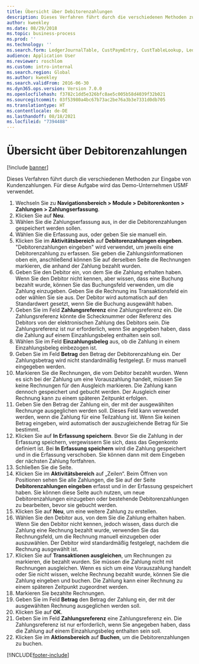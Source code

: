 ```yaml
---
title: Übersicht über Debitorenzahlungen
description: Dieses Verfahren führt durch die verschiedenen Methoden zur Eingabe von Kundenzahlungen.
author: kweekley
ms.date: 08/29/2018
ms.topic: business-process
ms.prod: ''
ms.technology: ''
ms.search.form: LedgerJournalTable, CustPaymEntry, CustTableLookup, LedgerJournalTransCustPaym, CustOpenTrans, BankAccountTableLookUp
audience: Application User
ms.reviewer: roschlom
ms.custom: intro-internal
ms.search.region: Global
ms.author: kweekley
ms.search.validFrom: 2016-06-30
ms.dyn365.ops.version: Version 7.0.0
ms.openlocfilehash: f3782c1dd5e326bfc8ae5c005b58d4039f32b021
ms.sourcegitcommit: 03f53980a4bc67b73ac2be76a3b3e7331d0db705
ms.translationtype: HT
ms.contentlocale: de-DE
ms.lasthandoff: 08/18/2021
ms.locfileid: "7394488"
---
```

# <a name="customer-payment-overview"></a>Übersicht über Debitorenzahlungen

[!include [banner](../../includes/banner.md)]

Dieses Verfahren führt durch die verschiedenen Methoden zur Eingabe von Kundenzahlungen. Für diese Aufgabe wird das Demo-Unternehmen USMF verwendet.

1. Wechseln Sie zu **Navigationsbereich > Module > Debitorenkonten > Zahlungen > Zahlungserfassung**.
2. Klicken Sie auf **Neu**.
3. Wählen Sie die Zahlungserfassung aus, in der die Debitorenzahlungen gespeichert werden sollen.
4. Wählen Sie die Erfassung aus, oder geben Sie sie manuell ein.
5. Klicken Sie im **Aktivitätsbereich** auf **Debitorenzahlungen eingeben**. "Debitorenzahlungen eingeben" wird verwendet, um jeweils eine Debitorenzahlung zu erfassen. Sie geben die Zahlungsinformationen oben ein, anschließend können Sie auf derselben Seite die Rechnungen markieren, die anhand der Zahlung bezahlt wurden.  
6. Geben Sie den Debitor ein, von dem Sie die Zahlung erhalten haben. Wenn Sie den Debitor nicht kennen, aber wissen, dass eine Buchung bezahlt wurde, können Sie das Buchungsfeld verwenden, um die Zahlung einzugeben. Geben Sie die Rechnung ins Transaktionsfeld ein oder wählen Sie sie aus. Der Debitor wird automatisch auf den Standardwert gesetzt, wenn Sie die Buchung ausgewählt haben.
7. Geben Sie im Feld **Zahlungsreferenz** eine Zahlungsreferenz ein. Die Zahlungsreferenz könnte die Schecknummer oder Referenz des Debitors von der elektronischen Zahlung des Debitors sein. Die Zahlungsreferenz ist nur erforderlich, wenn Sie angegeben haben, dass die Zahlung auf einem Einzahlungsbeleg enthalten sein soll.  
8. Wählen Sie im Feld **Einzahlungsbeleg** aus, ob die Zahlung in einem Einzahlungsbeleg einbezogen ist. 
9. Geben Sie im Feld **Betrag** den Betrag der Debitorenzahlung ein. Der Zahlungsbetrag wird nicht standardmäßig festgelegt. Er muss manuell eingegeben werden. 
10. Markieren Sie die Rechnungen, die vom Debitor bezahlt wurden. Wenn es sich bei der Zahlung um eine Vorauszahlung handelt, müssen Sie keine Rechnungen für den Ausgleich markieren. Die Zahlung kann dennoch gespeichert und gebucht werden. Der Ausgleich einer Rechnung kann zu einem späteren Zeitpunkt erfolgen.
11. Geben Sie den Betrag der Zahlung ein, der mit der ausgewählten Rechnunge ausgeglichen werden soll. Dieses Feld kann verwendet werden, wenn die Zahlung für eine Teilzahlung ist. Wenn Sie keinen Betrag eingeben, wird automatisch der auszugleichende Betrag für Sie bestimmt.
12. Klicken Sie auf **In Erfassung speichern**. Bevor Sie die Zahlung in der Erfassung speichern, vergewissern Sie sich, dass das Gegenkonto definiert ist. Bei **In Erfassung speichern** wird die Zahlung gespeichert und in die Erfassung verschoben. Sie können dann mit dem Eingeben der nächsten Zahlung fortfahren.
13. Schließen Sie die Seite.
14. Klicken Sie im **Aktivitätsbereich** auf „Zeilen“. Beim Öffnen von Positionen sehen Sie alle Zahlungen, die Sie auf der Seite **Debitorenzahlungen eingeben** erfasst und in der Erfassung gespeichert haben. Sie können diese Seite auch nutzen, um neue Debitorenzahlungen einzugeben oder bestehende Debitorenzahlungen zu bearbeiten, bevor sie gebucht werden.
15. Klicken Sie auf **Neu**, um eine weitere Zahlung zu erstellen. 
16. Wählen Sie den Debitor aus, von dem Sie die Zahlung erhalten haben. Wenn Sie den Debitor nicht kennen, jedoch wissen, dass durch die Zahlung eine Rechnung bezahlt wurde, verwenden Sie das Rechnungsfeld, um die Rechnung manuell einzugeben oder auszuwählen. Der Debitor wird standardmäßig festgelegt, nachdem die Rechnung ausgewählt ist.  
17. Klicken Sie auf **Transaktionen ausgleichen**, um Rechnungen zu markieren, die bezahlt wurden. Sie müssen die Zahlung nicht mit Rechnungen ausgleichen. Wenn es sich um eine Vorauszahlung handelt oder Sie nicht wissen, welche Rechnung bezahlt wurde, können Sie die Zahlung eingeben und buchen. Die Zahlung kann einer Rechnung zu einem späteren Zeitpunkt zugeordnet werden.  
18. Markieren Sie bezahlte Rechnungen. 
19. Geben Sie im Feld **Betrag** den Betrag der Zahlung ein, der mit der ausgewählten Rechnung ausgeglichen werden soll.
20. Klicken Sie auf **OK**.
21. Geben Sie im Feld **Zahlungsreferenz** eine Zahlungsreferenz ein. Die Zahlungsreferenz ist nur erforderlich, wenn Sie angegeben haben, dass die Zahlung auf einem Einzahlungsbeleg enthalten sein soll.  
22. Klicken Sie im **Aktionsbereich** auf **Buchen**, um die Debitorenzahlungen zu buchen. 



[!INCLUDE[footer-include](../../../includes/footer-banner.md)]
